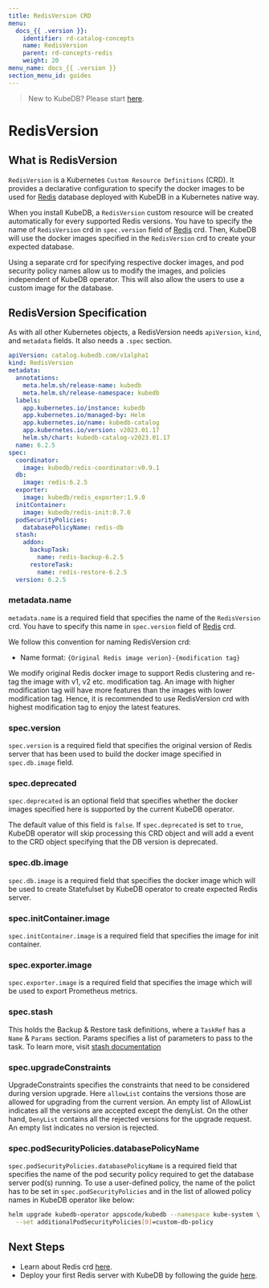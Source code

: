 ```yaml
---
title: RedisVersion CRD
menu:
  docs_{{ .version }}:
    identifier: rd-catalog-concepts
    name: RedisVersion
    parent: rd-concepts-redis
    weight: 20
menu_name: docs_{{ .version }}
section_menu_id: guides
---
```


> New to KubeDB? Please start [here](/docs/README.md).

# RedisVersion

## What is RedisVersion

`RedisVersion` is a Kubernetes `Custom Resource Definitions` (CRD). It provides a declarative configuration to specify the docker images to be used for [Redis](https://redis.io/) database deployed with KubeDB in a Kubernetes native way.

When you install KubeDB, a `RedisVersion` custom resource will be created automatically for every supported Redis versions. You have to specify the name of `RedisVersion` crd in `spec.version` field of [Redis](/docs/guides/redis/concepts/redis.md) crd. Then, KubeDB will use the docker images specified in the `RedisVersion` crd to create your expected database.

Using a separate crd for specifying respective docker images, and pod security policy names allow us to modify the images, and policies independent of KubeDB operator. This will also allow the users to use a custom image for the database.

## RedisVersion Specification

As with all other Kubernetes objects, a RedisVersion needs `apiVersion`, `kind`, and `metadata` fields. It also needs a `.spec` section.

```yaml
apiVersion: catalog.kubedb.com/v1alpha1
kind: RedisVersion
metadata:
  annotations:
    meta.helm.sh/release-name: kubedb
    meta.helm.sh/release-namespace: kubedb
  labels:
    app.kubernetes.io/instance: kubedb
    app.kubernetes.io/managed-by: Helm
    app.kubernetes.io/name: kubedb-catalog
    app.kubernetes.io/version: v2023.01.17
    helm.sh/chart: kubedb-catalog-v2023.01.17
  name: 6.2.5
spec:
  coordinator:
    image: kubedb/redis-coordinator:v0.9.1
  db:
    image: redis:6.2.5
  exporter:
    image: kubedb/redis_exporter:1.9.0
  initContainer:
    image: kubedb/redis-init:0.7.0
  podSecurityPolicies:
    databasePolicyName: redis-db
  stash:
    addon:
      backupTask:
        name: redis-backup-6.2.5
      restoreTask:
        name: redis-restore-6.2.5
  version: 6.2.5
```

### metadata.name

`metadata.name` is a required field that specifies the name of the `RedisVersion` crd. You have to specify this name in `spec.version` field of [Redis](/docs/guides/redis/concepts/redis.md) crd.

We follow this convention for naming RedisVersion crd:

- Name format: `{Original Redis image verion}-{modification tag}`

We modify original Redis docker image to support Redis clustering and re-tag the image with v1, v2 etc. modification tag. An image with higher modification tag will have more features than the images with lower modification tag. Hence, it is recommended to use RedisVersion crd with highest modification tag to enjoy the latest features.

### spec.version

`spec.version` is a required field that specifies the original version of Redis server that has been used to build the docker image specified in `spec.db.image` field.

### spec.deprecated

`spec.deprecated` is an optional field that specifies whether the docker images specified here is supported by the current KubeDB operator.

The default value of this field is `false`. If `spec.deprecated` is set to `true`, KubeDB operator will skip processing this CRD object and will add a event to the CRD object specifying that the DB version is deprecated.

### spec.db.image

`spec.db.image` is a required field that specifies the docker image which will be used to create Statefulset by KubeDB operator to create expected Redis server.

### spec.initContainer.image

`spec.initContainer.image` is a required field that specifies the image for init container.

### spec.exporter.image

`spec.exporter.image` is a required field that specifies the image which will be used to export Prometheus metrics.

### spec.stash

This holds the Backup & Restore task definitions, where a `TaskRef` has a `Name` & `Params` section. Params specifies a list of parameters to pass to the task.
To learn more, visit [stash documentation](https://stash.run/)

### spec.upgradeConstraints
UpgradeConstraints specifies the constraints that need to be considered during version upgrade. Here `allowList` contains the versions those are allowed for upgrading from the current version.
An empty list of AllowList indicates all the versions are accepted except the denyList.
On the other hand, `DenyList` contains all the rejected versions for the upgrade request. An empty list indicates no version is rejected.

### spec.podSecurityPolicies.databasePolicyName

`spec.podSecurityPolicies.databasePolicyName` is a required field that specifies the name of the pod security policy required to get the database server pod(s) running. To use a user-defined policy, the name of the polict has to be set in `spec.podSecurityPolicies` and in the list of allowed policy names in KubeDB operator like below:

```bash
helm upgrade kubedb-operator appscode/kubedb --namespace kube-system \
  --set additionalPodSecurityPolicies[0]=custom-db-policy
```

## Next Steps

- Learn about Redis crd [here](/docs/guides/redis/concepts/redis.md).
- Deploy your first Redis server with KubeDB by following the guide [here](/docs/guides/redis/quickstart/quickstart.md).
